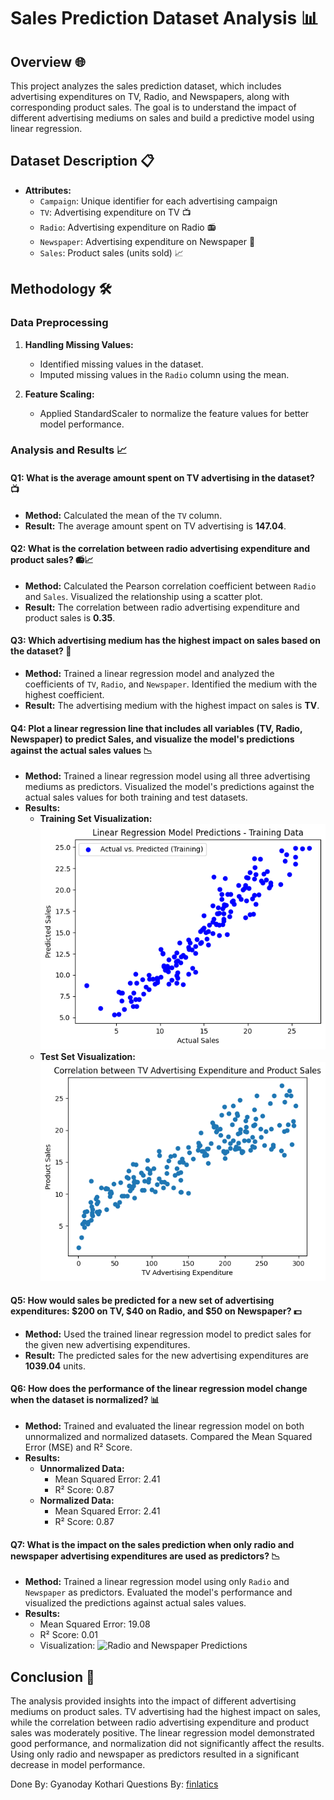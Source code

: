 # Sales Prediction Dataset Analysis 📊

## Overview 🌐

This project analyzes the sales prediction dataset, which includes advertising expenditures on TV, Radio, and Newspapers, along with corresponding product sales. The goal is to understand the impact of different advertising mediums on sales and build a predictive model using linear regression.

## Dataset Description 📋

- **Attributes:**
  - `Campaign`: Unique identifier for each advertising campaign
  - `TV`: Advertising expenditure on TV 📺
  - `Radio`: Advertising expenditure on Radio 📻
  - `Newspaper`: Advertising expenditure on Newspaper 📰
  - `Sales`: Product sales (units sold) 📈

## Methodology 🛠️

### Data Preprocessing

1. **Handling Missing Values:**
   - Identified missing values in the dataset.
   - Imputed missing values in the `Radio` column using the mean.

2. **Feature Scaling:**
   - Applied StandardScaler to normalize the feature values for better model performance.

### Analysis and Results 📈

#### Q1: What is the average amount spent on TV advertising in the dataset? 📺

- **Method:** Calculated the mean of the `TV` column.
- **Result:** The average amount spent on TV advertising is **147.04**.

#### Q2: What is the correlation between radio advertising expenditure and product sales? 📻📈

- **Method:** Calculated the Pearson correlation coefficient between `Radio` and `Sales`. Visualized the relationship using a scatter plot.
- **Result:** The correlation between radio advertising expenditure and product sales is **0.35**.

#### Q3: Which advertising medium has the highest impact on sales based on the dataset? 💪

- **Method:** Trained a linear regression model and analyzed the coefficients of `TV`, `Radio`, and `Newspaper`. Identified the medium with the highest coefficient.
- **Result:** The advertising medium with the highest impact on sales is **TV**.

#### Q4: Plot a linear regression line that includes all variables (TV, Radio, Newspaper) to predict Sales, and visualize the model's predictions against the actual sales values 📉

- **Method:** Trained a linear regression model using all three advertising mediums as predictors. Visualized the model's predictions against the actual sales values for both training and test datasets.
- **Results:**
  - **Training Set Visualization:**
    ![Training Set Visualization](training_set.png)
  - **Test Set Visualization:**
    ![Test Set Visualization](test_set.png)

#### Q5: How would sales be predicted for a new set of advertising expenditures: $200 on TV, $40 on Radio, and $50 on Newspaper? 💵

- **Method:** Used the trained linear regression model to predict sales for the given new advertising expenditures.
- **Result:** The predicted sales for the new advertising expenditures are **1039.04** units.

#### Q6: How does the performance of the linear regression model change when the dataset is normalized? 📊

- **Method:** Trained and evaluated the linear regression model on both unnormalized and normalized datasets. Compared the Mean Squared Error (MSE) and R² Score.
- **Results:**
  - **Unnormalized Data:**
    - Mean Squared Error: 2.41
    - R² Score: 0.87
  - **Normalized Data:**
    - Mean Squared Error: 2.41
    - R² Score: 0.87

#### Q7: What is the impact on the sales prediction when only radio and newspaper advertising expenditures are used as predictors? 📉

- **Method:** Trained a linear regression model using only `Radio` and `Newspaper` as predictors. Evaluated the model's performance and visualized the predictions against actual sales values.
- **Results:**
  - Mean Squared Error: 19.08
  - R² Score: 0.01
  - Visualization:
    ![Radio and Newspaper Predictions](radio_newspaper.png)

## Conclusion 🎯

The analysis provided insights into the impact of different advertising mediums on product sales. TV advertising had the highest impact on sales, while the correlation between radio advertising expenditure and product sales was moderately positive. The linear regression model demonstrated good performance, and normalization did not significantly affect the results. Using only radio and newspaper as predictors resulted in a significant decrease in model performance.

Done By: Gyanoday Kothari
Questions By: <a href="https://www.finlatics.com/" target="_blank" >finlatics</a>

